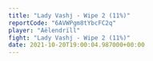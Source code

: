 ```yaml
---
title: "Lady Vashj - Wipe 2 (11%)"
reportCode: "6AVWPgm8tYbcFC2q"
player: "Aëlendrïll"
fight: "Lady Vashj - Wipe 2 (11%)"
date: 2021-10-20T19:00:04.987000+00:00
---
```

